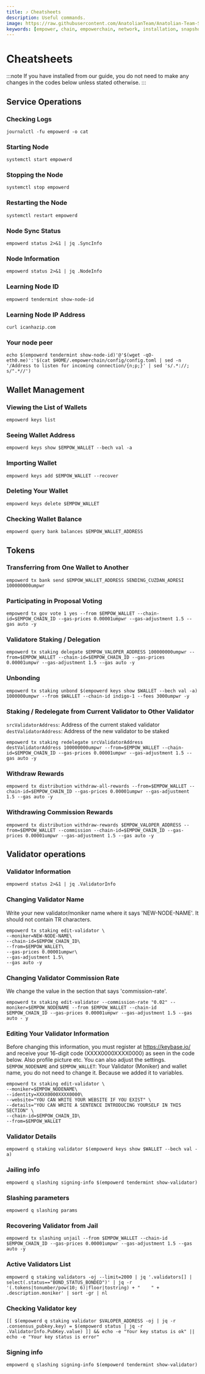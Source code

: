 ```yaml
---
title: ⤴️ Cheatsheets
description: Useful commands.
image: https://raw.githubusercontent.com/AnatolianTeam/Anatolian-Team-Services/main/docs/Mainnet/Cosmos-Ecosystem/empowerchain/img/Empower-Service-Cover.jpg
keywords: [empower, chain, empowerchain, network, installation, snapshot, statesync, update]
---
```


# Cheatsheets 
:::note
If you have installed from our guide, you do not need to make any changes in the codes below unless stated otherwise.
:::

## Service Operations

### Checking Logs
```
journalctl -fu empowerd -o cat
```

### Starting Node
```
systemctl start empowerd
```

### Stopping the Node
```
systemctl stop empowerd
```

### Restarting the Node
```
systemctl restart empowerd
```

### Node Sync Status
```
empowerd status 2>&1 | jq .SyncInfo
```

### Node Information
```
empowerd status 2>&1 | jq .NodeInfo
```

### Learning Node ID
```
empowerd tendermint show-node-id
```

### Learning Node IP Address
```
curl icanhazip.com
```

### Your node peer
```
echo $(empowerd tendermint show-node-id)'@'$(wget -qO- eth0.me)':'$(cat $HOME/.empowerchain/config/config.toml | sed -n '/Address to listen for incoming connection/{n;p;}' | sed 's/.*://; s/".*//')
```

## Wallet Management

### Viewing the List of Wallets
```
empowerd keys list
```

### Seeing Wallet Address
```
empowerd keys show $EMPOW_WALLET --bech val -a
```

### Importing Wallet
```
empowerd keys add $EMPOW_WALLET --recover
```

### Deleting Your Wallet
```
empowerd keys delete $EMPOW_WALLET
```

### Checking Wallet Balance
```
empowerd query bank balances $EMPOW_WALLET_ADDRESS
```

## Tokens

### Transferring from One Wallet to Another
```
empowerd tx bank send $EMPOW_WALLET_ADDRESS SENDING_CUZDAN_ADRESI 100000000umpwr
```

### Participating in Proposal Voting
```
empowerd tx gov vote 1 yes --from $EMPOW_WALLET --chain-id=$EMPOW_CHAIN_ID --gas-prices 0.00001umpwr --gas-adjustment 1.5 --gas auto -y
```

### Validatore Staking / Delegation
```
empowerd tx staking delegate $EMPOW_VALOPER_ADDRESS 100000000umpwr --from=$EMPOW_WALLET --chain-id=$EMPOW_CHAIN_ID --gas-prices 0.00001umpwr --gas-adjustment 1.5 --gas auto -y
```
### Unbonding
```
empowerd tx staking unbond $(empowerd keys show $WALLET --bech val -a) 1000000umpwr --from $WALLET --chain-id indigo-1 --fees 3000umpwr -y
```

### Staking / Redelegate from Current Validator to Other Validator
`srcValidatorAddress`: Address of the current staked validator
`destValidatorAddress`: Address of the new validator to be staked
```
empowerd tx staking redelegate srcValidatorAddress destValidatorAddress 100000000umpwr --from=$EMPOW_WALLET --chain-id=$EMPOW_CHAIN_ID --gas-prices 0.00001umpwr --gas-adjustment 1.5 --gas auto -y
```

### Withdraw Rewards
```
empowerd tx distribution withdraw-all-rewards --from=$EMPOW_WALLET --chain-id=$EMPOW_CHAIN_ID --gas-prices 0.00001umpwr --gas-adjustment 1.5 --gas auto -y
```

### Withdrawing Commission Rewards

```
empowerd tx distribution withdraw-rewards $EMPOW_VALOPER_ADDRESS --from=$EMPOW_WALLET --commission --chain-id=$EMPOW_CHAIN_ID --gas-prices 0.00001umpwr --gas-adjustment 1.5 --gas auto -y
```

## Validator operations

### Validator Information
```
empowerd status 2>&1 | jq .ValidatorInfo
```

### Changing Validator Name
Write your new validator/moniker name where it says 'NEW-NODE-NAME'. It should not contain TR characters.
```
empowerd tx staking edit-validator \
--moniker=NEW-NODE-NAME\
--chain-id=$EMPOW_CHAIN_ID\
--from=$EMPOW_WALLET\
--gas-prices 0.00001umpwr\
--gas-adjustment 1.5\
--gas auto -y
```

### Changing Validator Commission Rate
We change the value in the section that says 'commission-rate'.
```
empowerd tx staking edit-validator --commission-rate "0.02" --moniker=$EMPOW_NODENAME --from $EMPOW_WALLET --chain-id $EMPOW_CHAIN_ID --gas-prices 0.00001umpwr --gas-adjustment 1.5 --gas auto - y
```

### Editing Your Validator Information
Before changing this information, you must register at https://keybase.io/ and receive your 16-digit code (XXXX0000XXXX0000) as seen in the code below. Also profile picture etc. You can also adjust the settings.
`$EMPOW_NODENAME` and `$EMPOW_WALLET`: Your Validator (Moniker) and wallet name, you do not need to change it. Because we added it to variables.
```
empowerd tx staking edit-validator \
--moniker=$EMPOW_NODENAME\
--identity=XXXX0000XXXX0000\
--website="YOU CAN WRITE YOUR WEBSITE IF YOU EXIST" \
--details="YOU CAN WRITE A SENTENCE INTRODUCING YOURSELF IN THIS SECTION" \
--chain-id=$EMPOW_CHAIN_ID\
--from=$EMPOW_WALLET
```

### Validator Details
```
empowerd q staking validator $(empowerd keys show $WALLET --bech val -a)
```

### Jailing info
```
empowerd q slashing signing-info $(empowerd tendermint show-validator)
```

### Slashing parameters
```
empowerd q slashing params
```

### Recovering Validator from Jail
```
empowerd tx slashing unjail --from $EMPOW_WALLET --chain-id $EMPOW_CHAIN_ID --gas-prices 0.00001umpwr --gas-adjustment 1.5 --gas auto -y
```

### Active Validators List
```
empowerd q staking validators -oj --limit=2000 | jq '.validators[] | select(.status=="BOND_STATUS_BONDED")' | jq -r '(.tokens|tonumber/pow(10; 6)|floor|tostring) + " 	 " + .description.moniker' | sort -gr | nl
```

### Checking Validator key
```
[[ $(empowerd q staking validator $VALOPER_ADDRESS -oj | jq -r .consensus_pubkey.key) = $(empowerd status | jq -r .ValidatorInfo.PubKey.value) ]] && echo -e "Your key status is ok" || echo -e "Your key status is error"
```

### Signing info
```
empowerd q slashing signing-info $(empowerd tendermint show-validator)
```
